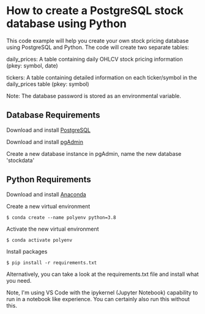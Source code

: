 # How to create a PostgreSQL stock database using Python

This code example will help you create your own stock pricing database using PostgreSQL and Python.  The code will create two separate tables:

daily_prices:  A table containing daily OHLCV stock pricing information (pkey:  symbol, date)

tickers:  A table containing detailed information on each ticker/symbol in the daily_prices table (pkey: symbol)

Note:  The database password is stored as an environmental variable.

## Database Requirements

Download and install [PostgreSQL](https://www.postgresql.org/)

Download and install [pgAdmin](https://www.pgadmin.org/)

Create a new database instance in pgAdmin, name the new database 'stockdata'

## Python Requirements

Download and install [Anaconda](https://www.anaconda.com/products/individual)

Create a new virtual environment

`$ conda create --name polyenv python=3.8`

Activate the new virtual environment

`$ conda activate polyenv`

Install packages

`$ pip install -r requirements.txt`

Alternatively, you can take a look at the requirements.txt file and install what you need.

Note, I'm using VS Code with the ipykernel (Jupyter Notebook) capability to run in a notebook like experience.  You can certainly also run this without this.


